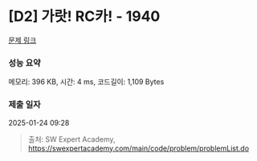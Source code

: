 # [D2] 가랏! RC카! - 1940 

[문제 링크](https://swexpertacademy.com/main/code/problem/problemDetail.do?contestProbId=AV5PjMgaALgDFAUq) 

### 성능 요약

메모리: 396 KB, 시간: 4 ms, 코드길이: 1,109 Bytes

### 제출 일자

2025-01-24 09:28



> 출처: SW Expert Academy, https://swexpertacademy.com/main/code/problem/problemList.do